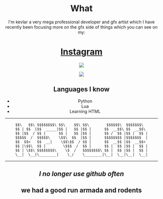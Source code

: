 <div align="center">

# What
I'm kevlar a very mega professional developer and gfx artist which I have recently been focusing more on the gfx side of things which you can see on my:

# [Instagram](https://www.instagram.com/kevlargfx/)

<img src="https://instagram.fsyd8-1.fna.fbcdn.net/v/t51.2885-19/381275258_1655095964973990_7407924245781919933_n.jpg?stp=dst-jpg_s150x150&_nc_ht=instagram.fsyd8-1.fna.fbcdn.net&_nc_cat=106&_nc_ohc=HTmK4ru4lykAX9pLUlv&edm=AOQ1c0wBAAAA&ccb=7-5&oh=00_AfB6O2Nz_N7OOS9AxXCvtlmlBlTfgBXQTdaZfl8fmFL2Uw&oe=6515A951&_nc_sid=8b3546"></img>

<img src="https://discord.c99.nl/widget/theme-4/944169031269744660.png"></img>

## Languages I know
* Python
* Lua
* Learning HTML
---

```
$$\   $$\ $$$$$$$$\ $$\    $$\ $$\        $$$$$$\  $$$$$$$\  
$$ | $$  |$$  _____|$$ |   $$ |$$ |      $$  __$$\ $$  __$$\ 
$$ |$$  / $$ |      $$ |   $$ |$$ |      $$ /  $$ |$$ |  $$ |
$$$$$  /  $$$$$\    \$$\  $$  |$$ |      $$$$$$$$ |$$$$$$$  |
$$  $$<   $$  __|    \$$\$$  / $$ |      $$  __$$ |$$  __$$< 
$$ |\$$\  $$ |        \$$$  /  $$ |      $$ |  $$ |$$ |  $$ |
$$ | \$$\ $$$$$$$$\    \$  /   $$$$$$$$\ $$ |  $$ |$$ |  $$ |
\__|  \__|\________|    \_/    \________|\__|  \__|\__|  \__|
```
---
## *I no longer use github often*
## we had a good run armada and rodents
